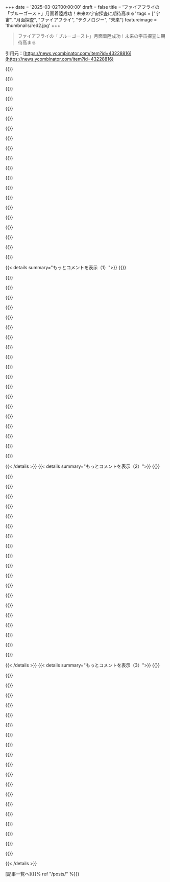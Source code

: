 +++
date = '2025-03-02T00:00:00'
draft = false
title = 'ファイアフライの「ブルーゴースト」月面着陸成功！未来の宇宙探査に期待高まる'
tags = ["宇宙", "月面探査", "ファイアフライ", "テクノロジー", "未来"]
featureimage = 'thumbnails/red2.jpg'
+++

> ファイアフライの「ブルーゴースト」月面着陸成功！未来の宇宙探査に期待高まる

引用元：[https://news.ycombinator.com/item?id=43228816](https://news.ycombinator.com/item?id=43228816)

{{<matomeQuote body="今まで撮った写真はここにあるよ：<br>https://www.flickr.com/photos/fireflyspace/albums/7217772031...<br>最後のデオービット中に撮影されたクールな月面フライオーバーのビデオもあるよ。" userName="sfjailbird" createdAt="2025-03-03T00:11:44" color="#ff5733">}}

{{<matomeQuote body="この写真が「アポロの月面着陸」っぽいのは面白いよね。1960年代の技術（フィルムじゃなくてデジタルなど）でそうなると思ってたけど、実は月の光の条件によるものみたい。" userName="decimalenough" createdAt="2025-03-03T02:59:02" color="#ff5733">}}

{{<matomeQuote body="＞”1960年代の技術”<br>一眼レフは便利になったけど、昼間のバカンスで撮るのと同じ条件だと、今の画質は当時より良くないよ。" userName="skhr0680" createdAt="2025-03-03T07:41:37" color="">}}

{{<matomeQuote body="配送料はいつもだまされるよね；月に持っていくカメラはどれも1万ドル以上かかるんだ。" userName="ZiiS" createdAt="2025-03-03T13:53:20" color="">}}

{{<matomeQuote body="GoProが300ドルで、6〜8週間（良くて）の配達に2億5000万ドルだね。" userName="BizarroLand" createdAt="2025-03-05T18:22:02" color="">}}

{{<matomeQuote body="＞”1万ドル以上かかる”<br>OPは月に送られた写真技術について比べてるから、そんな安い技術じゃないよ。写真の特別な見え方は、設備だけじゃなく環境によるものだと思う。" userName="close04" createdAt="2025-03-03T10:31:30" color="#38d3d3">}}

{{<matomeQuote body="異なるフィルムはデジタルセンサーとはコントラストの反応/カーブが違うよ。これはおそらくGPが言ってることだね。" userName="xattt" createdAt="2025-03-03T10:42:27" color="">}}

{{<matomeQuote body="まあ、そうじゃなければ、陰謀論者がオリジナルのセットを借りたって言うだろうね。Nvidiaがオリジナルの照明について素晴らしいプレゼンをしてたよ。<br>https://www.youtube.com/watch?v=syVP6zDZN7I" userName="gonzo41" createdAt="2025-03-03T03:25:08" color="">}}

{{<matomeQuote body="SpaceXがStarshipを週1で発射できるようになったら、月にカメラを持ったボットを送る方が、スタジオを借りてセットを作るよりずっと安いかもね！" userName="mrandish" createdAt="2025-03-03T06:03:12" color="#ff33a1">}}

{{<matomeQuote body="ああ、ムスクを間接的に褒めるなんて、そんなのは今HNでは禁じられてるって知らなかったの？" userName="evo_9" createdAt="2025-03-03T18:32:06" color="">}}

{{<matomeQuote body="確かに光の加減が特有の見え方に影響してるよね。月は大気がないから影がくっきりしてコントラストが上がるみたい。" userName="codelion" createdAt="2025-03-03T03:57:28" color="#45d325">}}

{{<matomeQuote body="月にはとても薄い大気があるけど、ミッションの科学報道者が言ってたようにね。" userName="ngneer" createdAt="2025-03-03T14:14:12" color="">}}

{{<matomeQuote body="薄い大気は影響が薄くて、写真撮影にはほとんど関係ないらしいよ。" userName="Tagbert" createdAt="2025-03-03T15:51:22" color="">}}

{{<matomeQuote body="月の「異次元のような光」はレゴリスの反射性によるものだよ。光が当たった方向に反射されて、影がよりくっきり見えるんだ。" userName="NooneAtAll3" createdAt="2025-03-03T15:14:19" color="">}}

{{<matomeQuote body="それは後方反射と違うの？" userName="genewitch" createdAt="2025-03-03T16:23:10" color="">}}

{{<matomeQuote body="そう、空気の散乱がないからなんだ。" userName="stevage" createdAt="2025-03-03T11:36:28" color="">}}

{{<matomeQuote body="月には青空がないから影は真っ黒で写真が撮りにくいんだよね。それに、昔送られたHasselbladカメラは今でもかなり良いみたい。" userName="porphyra" createdAt="2025-03-03T12:23:40" color="#ff33a1">}}

{{<matomeQuote body="中判カメラだから、どの時代でも良い写真が撮れるよ。7x7cmのフィルムだから、普通のフルフレームよりはるかに大きいセンサーだし。" userName="FredPret" createdAt="2025-03-03T15:34:52" color="#ff33a1">}}

{{<matomeQuote body="確かに、最新のデジタルセンサーは解像度や感度、ダイナミックレンジで進化してるけど、あのZeiss 50mm f/0.7の光を集める力には敵わないね。" userName="porphyra" createdAt="2025-03-03T19:04:35" color="#ff5733">}}

{{<matomeQuote body="専門家じゃないけど、宇宙技術ってあんまり進化しないと思うんだよね。現代技術は放射線に敏感らしいし、アップグレードする価値のあるものを選ぶ必要があると思う。華やかな動画なんて、そのリストには入ってないでしょう。" userName="gwarrr" createdAt="2025-03-03T03:19:40" color="">}}

{{< details summary="もっとコメントを表示（1）">}}
{{<matomeQuote body="宇宙エンジニアだけど、必ずしもそういうわけじゃなくて、特に重要でないシステムでは技術進化は見られるよ。”Careful COTS”ってDoug Sinclairの論文を見てみて。" userName="pwnOrbitals" createdAt="2025-03-03T06:45:28" color="#ff5733">}}

{{<matomeQuote body="アポロの宇宙飛行士はHasselbladを使って写真を撮ってたけど、Fireflyは6x6フィルムのロールを送ってないと思う。" userName="decimalenough" createdAt="2025-03-03T04:39:06" color="">}}

{{<matomeQuote body="君が『宇宙技術は進化が遅い』って言ってたけど、アポロがフィルムで撮影してた時、Fireflyはデジタルでやってるのに、結果が似てるのはなんで？" userName="decimalenough" createdAt="2025-03-03T11:53:59" color="">}}

{{<matomeQuote body="アポロが使ったのはこちら：<br>＞「https://en.wikipedia.org/wiki/Analog_photography」<br>Fireflyが使うのはこちら：<br>＞「https://en.wikipedia.org/wiki/Digital_photography」<br>生の技術レベルではほとんど重なりがないと思う。技術は完全に進化してるよ。" userName="nkoren" createdAt="2025-03-03T14:25:15" color="#ff5c5c">}}

{{<matomeQuote body="田舎で満月のときに感じるこの光って、すごく明るいけど冷たい光。硬い影だけで、まるで黒と白の世界。今のLEDの街灯みたいだね。" userName="thinkingemote" createdAt="2025-03-03T13:55:13" color="">}}

{{<matomeQuote body="それはどういうこと？月の光が硬いのは大気がないからで、夜の月光は太陽光と同じように大気の影響を受けるはず。" userName="echoangle" createdAt="2025-03-03T14:56:20" color="">}}

{{<matomeQuote body="この写真、すごくいいね。新しいデスクトップの背景を作る時かな。そういえば、数年前にNASAがアポロミッションの写真を全部公開したのを覚えてる。全部ダウンロードして選別して、16:10の形式にクロップして背景画像パックにしたんだ。今でも全部のデバイスで使ってるよ。興味のある人はここにあるよ：[0]。気軽に使ってね。<br>＞[0]: https://share.icloud.com/photos/0577bWqlyiqqaz9zeI0cEcE7Q" userName="alfanick" createdAt="2025-03-03T07:45:15" color="#ff5c5c">}}

{{<matomeQuote body="シェアしてくれてありがとう！" userName="nymiro" createdAt="2025-03-03T08:07:42" color="">}}

{{<matomeQuote body="動画すごいね！" userName="duxup" createdAt="2025-03-03T02:02:45" color="#ff5c5c">}}

{{<matomeQuote body="もう偽物だってコメントしてる人がいるね。ほんとSMH。" userName="LastTrain" createdAt="2025-03-03T18:39:18" color="">}}

{{<matomeQuote body="いい質問だね。Flickrの著作権ルールが魅力的なのか、他に競合がないから？それともソーシャルメディアアカウントと関係ないから？" userName="consumer451" createdAt="2025-03-03T03:03:59" color="">}}

{{<matomeQuote body="高解像度の写真のアルバムをネットに投稿するなら、なぜFlickrじゃないの？" userName="chefandy" createdAt="2025-03-03T03:26:47" color="">}}

{{<matomeQuote body="ToSに関する有効な質問だね。自分は分からないけど。" userName="butlike" createdAt="2025-03-03T15:38:24" color="">}}

{{<matomeQuote body="動画にクソみたいな音楽が使われて残念。テレメトリから派生したサウンドトラックならすごかった。例のプロジェクトここね：<br>＞「https://www.youtube.com/playlist?list=PLbLdd1fdNg5ymNYshv2xW」" userName="Daub" createdAt="2025-03-03T12:18:53" color="">}}

{{<matomeQuote body="動画はどうやって撮影されたり、処理されたの？太陽のレンズフレアはスムーズだけど、月面はFPSが低い気がして、フレアが別レイヤーに見える。" userName="zingerlio" createdAt="2025-03-03T06:00:47" color="#ff33a1">}}

{{<matomeQuote body="VFXの解説を早く見たい！/s" userName="frakkingcylons" createdAt="2025-03-03T02:18:47" color="">}}

{{<matomeQuote body="やったー！<br>月のクレーターの深さや高低差を観察するのってめっちゃ感動的だよね。" userName="RangerScience" createdAt="2025-03-03T01:23:11" color="#45d325">}}

{{<matomeQuote body="月のクレーターの影や深さは、安い望遠鏡でもはっきり見えるんだ。特に満月は眩しすぎるから、細い三日月の時がベストだよ。" userName="cryptoz" createdAt="2025-03-03T02:25:43" color="#ff33a1">}}

{{<matomeQuote body="視点が独特で、月の大きさやクレーターの大きさ、宇宙船の速さが同時に感じられて、ちょっと不気味だね。" userName="nerdponx" createdAt="2025-03-03T03:20:06" color="">}}

{{<matomeQuote body="部分月の端を観察すると、月の凹凸を感じられて、まるですぐ上を飛んでるみたいだよ。<br>＞“テリミネーターっていうのは、月のクレーターや谷の影が最もはっきり見える場所さ。”" userName="consumer451" createdAt="2025-03-03T05:50:41" color="#ff33a1">}}


{{< /details >}}
{{< details summary="もっとコメントを表示（2）">}}
{{<matomeQuote body="ほんとそれ。双眼鏡があればもっと良く見えるんだけど、支えが必要だね。" userName="kubanczyk" createdAt="2025-03-04T14:40:55" color="">}}

{{<matomeQuote body="＞- ...KSPは本物をうまく模倣してるよね<br>影のある着陸船の写真は、KSPで初めてMunに着陸したときみたいで、めっちゃクール！みんなおめでとう！" userName="NitpickLawyer" createdAt="2025-03-03T07:07:44" color="#45d325">}}

{{<matomeQuote body="月のスケール感がMinmusみたいで、地平線も近いのが面白いね。広角レンズの影響かも？" userName="moffkalast" createdAt="2025-03-03T12:23:20" color="">}}

{{<matomeQuote body="確かに小さいし、雰囲気も全然違う。月面の引力が強いから、もっと近くで観察できるんだ。" userName="jccooper" createdAt="2025-03-03T15:15:28" color="#38d3d3">}}

{{<matomeQuote body="＞...KSPは本物をうまく模倣してるよね<br>そのフライバイ映像、KSPからの月面着陸みたいだったよ。実際の着陸船の金属部分の反射がそれだけでリアルさを感じさせた。" userName="TeMPOraL" createdAt="2025-03-03T20:21:38" color="#785bff">}}

{{<matomeQuote body="クレーターの内部が均一に深い理由は何なんだろう？" userName="tiahura" createdAt="2025-03-03T02:55:38" color="">}}

{{<matomeQuote body="確かにクレーターの縁が滑らかに見えるよね。何十億年も宇宙のほこりにさらされてるからかな？新しい衝突クレーターは全然違うだろうけど、形成された後も微小なヒットで埋め尽くされ、すべての衝突からのほこりが粉になって表面に沈んでいった結果かもしれないね。" userName="samstave" createdAt="2025-03-03T04:35:57" color="#45d325">}}

{{<matomeQuote body="衝突時に岩が液体のように振る舞うからだよ。" userName="lstodd" createdAt="2025-03-03T16:10:09" color="">}}

{{<matomeQuote body="クレーターの深さがだいたい同じみたいだね。" userName="tiahura" createdAt="2025-03-03T22:43:24" color="">}}

{{<matomeQuote body="そうだね、小石を水面に投げ入れる時の感じに似てる。" userName="lstodd" createdAt="2025-03-05T08:05:57" color="">}}

{{<matomeQuote body="関わった皆さん、おめでとう！ライブ配信見ようと思ったけど、見られなかったんだ。成功の瞬間は地味だったけど、なんか魔法のように感じた。月が人類の手の届くところにある気がするよ。最近、地元の図書館でUchu Kyodaiを見つけて読んでるけど、10年以上前の視点と今の開発を比べるのが楽しいよ。" userName="agentkilo" createdAt="2025-03-03T00:53:29" color="#ff33a1">}}

{{<matomeQuote body="＞“月は人類の手の届くところにある気がする。”<br>実際、もう65年もそうだよ。" userName="scubatubafuba" createdAt="2025-03-03T00:56:28" color="#38d3d3">}}

{{<matomeQuote body="中規模の企業にとっては、これで月が手の届く範囲になったね。すごい進展！" userName="BurningFrog" createdAt="2025-03-03T01:21:53" color="">}}

{{<matomeQuote body="今の中規模企業にとって、70年代と比べて余計に手が届かないわけじゃないんだ。企業が行かない理由は経済的なインセンティブがないからだし、今も同じ。これはNASAのミッションだから、公共の資金で行われる探査科学なんだ。" userName="kibwen" createdAt="2025-03-03T01:44:12" color="#45d325">}}

{{<matomeQuote body="70年代以降、コストは10〜20倍下がり、技術も進歩して安全性が高まったね。あの頃が「手が届かない」っていうのは解釈次第だけど、今は間違いなくずっと安くて安全だよ。" userName="BurningFrog" createdAt="2025-03-03T05:27:21" color="#ff5733">}}

{{<matomeQuote body="どうやってSpaceXより先に月に行くつもりなの？スペースシャトルは１回あたり20億ドル以上かかって、政府プログラムだから、新しい会社が参入するのは難しかったはず。FireFlyはFalcon 9で打ち上げたから、コストは約0.07億ドルだったかもね。" userName="somenameforme" createdAt="2025-03-03T05:35:23" color="">}}

{{<matomeQuote body="スペースシャトルはこの話には関係ないよ。民間企業は数十年前から宇宙に物を送っていたんだから。誰も月にものを置かなかった理由は、お金を払う人がいなかったからだよ。" userName="kibwen" createdAt="2025-03-03T11:58:39" color="">}}

{{<matomeQuote body="確かにスペースシャトルは関係ないけど、民間の能力が何十年も前からあったわけじゃないと思う。今はその条件が整ったから、面白いことがどんどん起こってるよね。人々が宇宙に関心を持つためにSpaceXが生まれたって話もあるし。" userName="somenameforme" createdAt="2025-03-03T14:08:42" color="">}}

{{<matomeQuote body="一番小さい月面着陸船は200kgだって。スペースシャトルはLEO以上には行けないから、あまり役には立たない。" userName="numpad0" createdAt="2025-03-03T08:36:52" color="">}}

{{<matomeQuote body="70年代から2000年までの選択肢を探しているんだから、SpaceXが生まれた理由が全然違うってことじゃない。それに、打ち上げ費用を負担しないといけないから、簡単には進まないんだよ。" userName="somenameforme" createdAt="2025-03-03T09:11:14" color="">}}


{{< /details >}}
{{< details summary="もっとコメントを表示（3）">}}
{{<matomeQuote body="ああ、確かに。アポロ時代は経験したことがないけど、今の民間宇宙開発のおかげで、また月に近づいている感じがする。" userName="agentkilo" createdAt="2025-03-03T01:16:08" color="">}}

{{<matomeQuote body="ほとんどの人が気づいてないのは、距離を除けば、火星は月と比べてすごく簡単ってこと。月は色々厳しい条件が揃ってるけど、火星は意外と地球に似てる部分も多いんだよ。" userName="somenameforme" createdAt="2025-03-03T06:24:27" color="#ff5733">}}

{{<matomeQuote body="火星は距離が遠くて重力も大きいから、帰還には大量の燃料が必要なんだよね。大気がない月に比べて着陸はずっと難しい。火星の大気があることで、複雑な耐熱シールドが必要になってくるし、地球からリアルタイムで調整もできないんだ。この点がさらに難しさを増してるし、砂嵐もあるからね。" userName="Panoramix" createdAt="2025-03-03T07:40:08" color="#38d3d3">}}

{{<matomeQuote body="大気があると着陸は楽になるけど、月の場合は逆噴射で速度を減らす必要があって、すごく難しいんだ。月だとちょっとした速度でもバウンドしちゃうことが多いけど、火星では大気のおかげで空気抵抗を使って減速できるから楽なんだよね。火星の砂嵐は映画ほどではないけど、視界や太陽光パネルに影響が出るからその点は気を付けないと。" userName="somenameforme" createdAt="2025-03-03T08:15:47" color="#ff5c5c">}}

{{<matomeQuote body="距離の問題が結構大きいよね。月とは違って火星は補給や通信が大変だし、宇宙旅行は人間の体にも負担をかけるんだ。月ならすぐに救助ができるけど、火星だとそれも難しい。" userName="dnadler" createdAt="2025-03-03T13:34:07" color="#ff5c5c">}}

{{<matomeQuote body="距離の問題がかなりの挑戦になるけど、実はそれが一番の課題かな。月は簡単だと思われがちだけど、実際には火星がもっと簡単なんじゃないかと思ってる。月が身近にあった場合、すでにコロニーができている可能性もあるし、距離の問題はそこまで深刻ではないと思うよ。" userName="somenameforme" createdAt="2025-03-03T14:23:57" color="">}}

{{<matomeQuote body="すべては政治問題だよね。アメリカがFireflyのウクライナの投資家に売却を強制したのを思い出して。" userName="anaptdemise" createdAt="2025-03-04T05:16:30" color="">}}

{{<matomeQuote body="うん、月を正しく植民地化できたらすごく面白いね。フューチュラマみたいに人が住んでなくても、月との往復ができるだけでも素晴らしいと思うよ。あるいは爆破するのも面白いかも。" userName="tombert" createdAt="2025-03-02T23:35:45" color="">}}

{{<matomeQuote body="月にプールを作るっていうアイデア、Randall Munroeの『What if』って本で楽しんだよ。水の中でドルフィンみたいに飛び出す体験をしたい！" userName="consumer451" createdAt="2025-03-02T23:41:24" color="">}}

{{<matomeQuote body="環境が安定した極地があって、極端な温度変化を避けられる場所があるかもしれない。放射線は厚い透明のドームなどで緩和できるかも。" userName="consumer451" createdAt="2025-03-07T00:24:35" color="">}}

{{<matomeQuote body="MoonBallっていうアイデア、HNのdr_dshivが提案したもので、月でのスポーツの商業資金を集めるのに良さそうだよね。" userName="floxy" createdAt="2025-03-03T20:06:43" color="">}}

{{<matomeQuote body="まずは自給自足のコロニーを南極に作るのが先じゃないかな。そっちの方が安上がりのテストベッドになるし。" userName="robbomacrae" createdAt="2025-03-03T10:17:39" color="">}}

{{<matomeQuote body="月に人間が戻る理由なんてないと思う。費用もリスクも見合わないし、必要なことはドローンやロボットでできる。奴らは呼吸もしないし、寝ることも食うこともないし。" userName="SoftTalker" createdAt="2025-03-03T00:27:18" color="#785bff">}}

{{<matomeQuote body="理由があろうとなかろうと、人間の成就として月に行くのはクールだと思う。60年代も別に「理由」があって行ったわけじゃないし。" userName="tombert" createdAt="2025-03-03T00:46:41" color="">}}

{{<matomeQuote body="もしまだ聴いてなければ、Public Service Broadcastingの『The Race for Space』にJFKのスピーチが使われてるよ。宇宙ファンなら聴く価値あり。" userName="xoxxala" createdAt="2025-03-03T06:35:28" color="#ff5c5c">}}

{{<matomeQuote body="エベレストの登頂が特別だったのは、誰もやったことがなかったから。それ以降行く人はいても、もう特別感は薄れてるよね。月へのアプローチも似たようなもんじゃない？" userName="bruce511" createdAt="2025-03-03T05:07:11" color="">}}

{{<matomeQuote body="＞ そこには何も価値がない。<br>ISRUの水を使ってハイドロロックスを作って、地球からの打ち上げコストを削減できるかもよ。" userName="aaronblohowiak" createdAt="2025-03-03T06:13:54" color="">}}

{{<matomeQuote body="でも、それを活かすためには他の資材も大量に月に運ばなきゃならない。月に自給自足のコロニーを作るのは物理的に厳しすぎると思う。" userName="bluGill" createdAt="2025-03-03T14:15:33" color="">}}

{{<matomeQuote body="固体燃料を作るためのアルミニウムも必要だね。" userName="mr_toad" createdAt="2025-03-04T14:26:16" color="">}}

{{<matomeQuote body="もっと興味深い場所に行くためには、月で呼吸や食事、睡眠の問題を解決しておくべきだよね。これがしっかりできてれば、リスクやコストも大したことないし。" userName="ocdtrekkie" createdAt="2025-03-03T01:08:11" color="#ff33a1">}}


{{< /details >}}


[記事一覧へ]({{% ref "/posts/" %}})
